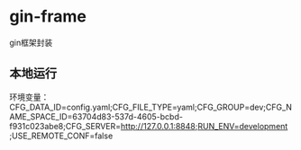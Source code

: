 # gin-frame
gin框架封装

## 本地运行
环境变量：
CFG_DATA_ID=config.yaml;CFG_FILE_TYPE=yaml;CFG_GROUP=dev;CFG_NAME_SPACE_ID=63704d83-537d-4605-bcbd-f931c023abe8;CFG_SERVER=http://127.0.0.1:8848;RUN_ENV=development ;USE_REMOTE_CONF=false
